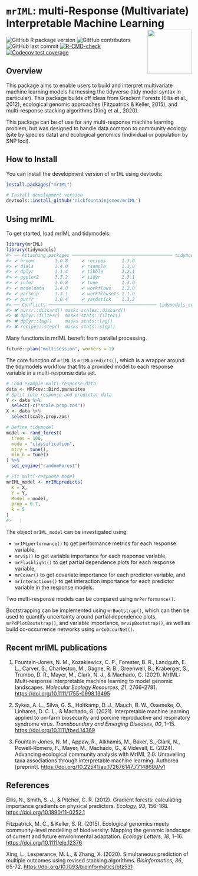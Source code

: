 
<!-- README.md is generated from README.Rmd. Please edit that file -->

# `mrIML`: multi-Response (Multivariate) Interpretable Machine Learning <img src="man/figures/logo.png" align="right" height="120"/></a>

<!-- badges: start -->

![GitHub R package
version](https://img.shields.io/github/r-package/v/nickfountainjones/mrIML?logo=github&logoColor=%2300ff37&style=flat-square)
![GitHub
contributors](https://img.shields.io/github/contributors/nickfountainjones/mrIML?style=flat-square)
![GitHub last
commit](https://img.shields.io/github/last-commit/nickfountainjones/mrIML?style=flat-square)
[![R-CMD-check](https://github.com/nickfountainjones/mrIML/actions/workflows/R-CMD-check.yaml/badge.svg)](https://github.com/nickfountainjones/mrIML/actions/workflows/R-CMD-check.yaml)
[![Codecov test
coverage](https://codecov.io/gh/nickfountainjones/mrIML/graph/badge.svg)](https://app.codecov.io/gh/nickfountainjones/mrIML)
<!-- badges: end -->

## Overview

This package aims to enable users to build and interpret multivariate
machine learning models harnessing the tidyverse (tidy model syntax in
particular). This package builds off ideas from Gradient Forests (Ellis
et al., 2012), ecological genomic approaches (Fitzpatrick & Keller,
2015), and multi-response stacking algorithms (Xing et al., 2020).

This package can be of use for any multi-response machine learning
problem, but was designed to handle data common to community ecology
(site by species data) and ecological genomics (individual or population
by SNP loci).

## How to Install

You can install the development version of `mrIML` using devtools:

``` r
install.packages("mrIML")

# Install development version
devtools::install_github('nickfountainjones/mrIML')
```

## Using mrIML

To get started, load mrIML and tidymodels:

``` r
library(mrIML)
library(tidymodels)
#> ── Attaching packages ────────────────────────────────────── tidymodels 1.3.0 ──
#> ✔ broom        1.0.8     ✔ recipes      1.3.0
#> ✔ dials        1.4.0     ✔ rsample      1.3.0
#> ✔ dplyr        1.1.4     ✔ tibble       3.2.1
#> ✔ ggplot2      3.5.2     ✔ tidyr        1.3.1
#> ✔ infer        1.0.8     ✔ tune         1.3.0
#> ✔ modeldata    1.4.0     ✔ workflows    1.2.0
#> ✔ parsnip      1.3.1     ✔ workflowsets 1.1.0
#> ✔ purrr        1.0.4     ✔ yardstick    1.3.2
#> ── Conflicts ───────────────────────────────────────── tidymodels_conflicts() ──
#> ✖ purrr::discard() masks scales::discard()
#> ✖ dplyr::filter()  masks stats::filter()
#> ✖ dplyr::lag()     masks stats::lag()
#> ✖ recipes::step()  masks stats::step()
```

Many functions in mrIML benefit from parallel processing.

``` r
future::plan("multisession", workers = 2)
```

The core function of `mrIML` is `mrIMLpredicts()`, which is a wrapper
around the tidymodels workflow that fits a provided model to each
response variable in a multi-response data set.

``` r
# Load example multi-response data
data <- MRFcov::Bird.parasites
# Split into response and predictor data
Y <- data %>%
  select(-c("scale.prop.zos"))
X <- data %>%
  select(scale.prop.zos)

# Define tidymodel
model <- rand_forest(
  trees = 100,
  mode = "classification",
  mtry = tune(),
  min_n = tune()
) %>%
  set_engine("randomForest")

# Fit multi-response model
mrIML_model <- mrIMLpredicts(
  X = X,
  Y = Y,
  Model = model,
  prop = 0.7,
  k = 5
)
#>   |                                                                              |                                                                      |   0%  |                                                                              |==================                                                    |  25%  |                                                                              |===================================                                   |  50%  |                                                                              |====================================================                  |  75%  |                                                                              |======================================================================| 100%
```

The object `mrIML_model` can be investigated using:

- `mrIMLperformance()` to get performance metrics for each response
  variable,
- `mrvip()` to get variable importance for each response variable,
- `mrFlashlight()` to get partial dependence plots for each response
  variable,
- `mrCovar()` to get covariate importance for each predictor variable,
  and
- `mrInteractions()` to get interaction importance for each predictor
  variable in the response models.

Two multi-response models can be compared using `mrPerformance()`.

Bootstrapping can be implemented using `mrBootstrap()`, which can then
be used to quantify uncertainty around partial dependence plots,
`mrPdPlotBootstrap()`, and variable importance, `mrvipBootstrap()`, as
well as build co-occurrence networks using `mrCoOccurNet()`.

## Recent mrIML publications

1.  Fountain-Jones, N. M., Kozakiewicz, C. P., Forester, B. R.,
    Landguth, E. L., Carver, S., Charleston, M., Gagne, R. B.,
    Greenwell, B., Kraberger, S., Trumbo, D. R., Mayer, M., Clark, N.
    J., & Machado, G. (2021). MrIML: Multi-response interpretable
    machine learning to model genomic landscapes. *Molecular Ecology
    Resources, 21*, 2766–2781. <https://doi.org/10.1111/1755-0998.13495>

2.  Sykes, A. L., Silva, G. S., Holtkamp, D. J., Mauch, B. W., Osemeke,
    O., Linhares, D. C. L., & Machado, G. (2021). Interpretable machine
    learning applied to on-farm biosecurity and porcine reproductive and
    respiratory syndrome virus. *Transboundary and Emerging Diseases,
    00*, 1–15. <https://doi.org/10.1111/tbed.14369>

3.  Fountain-Jones, N. M., Appaw, R., Alkhamis, M., Baker, S., Clark,
    N., Powell-Romero, F., Mayer, M., Machado, G., & Videvall, E.
    (2024). Advancing ecological community analysis with MrIML 2.0:
    Unravelling taxa associations through interpretable machine
    learning. Authorea \[preprint\].
    <https://doi.org/10.22541/au.172676147.77148600/v1>

## References

Ellis, N., Smith, S. J., & Pitcher, C. R. (2012). Gradient forests:
calculating importance gradients on physical predictors. *Ecology, 93*,
156-168. <https://doi.org/10.1890/11-0252.1>

Fitzpatrick, M. C., & Keller, S. R. (2015). Ecological genomics meets
community-level modelling of biodiversity: Mapping the genomic landscape
of current and future environmental adaptation. *Ecology Letters, 18*,
1–16. <https://doi.org/10.1111/ele.12376>

Xing, L., Lesperance, M. L., & Zhang, X. (2020). Simultaneous prediction
of multiple outcomes using revised stacking algorithms. *Bioinformatics,
36*, 65-72. <https://doi.org/10.1093/bioinformatics/btz531>
